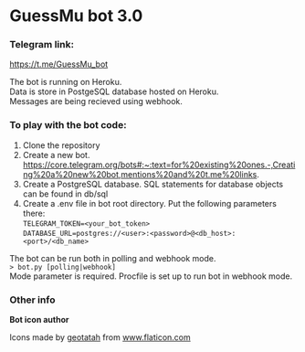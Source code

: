 # GuessMu bot 3.0

### Telegram link:
https://t.me/GuessMu_bot

The bot is running on Heroku.  
Data is store in PostgeSQL database hosted on Heroku.  
Messages are being recieved using webhook.  

### To play with the bot code:
1. Clone the repository
2. Create a new bot. https://core.telegram.org/bots#:~:text=for%20existing%20ones.-,Creating%20a%20new%20bot,mentions%20and%20t.me%20links.
3. Create a PostgreSQL database. SQL statements for database objects can be found in db/sql
4. Create a .env file in bot root directory. Put the following parameters there:  
  `TELEGRAM_TOKEN=<your_bot_token>`  
   `DATABASE_URL=postgres://<user>:<password>@<db_host>:<port>/<db_name>`  

The bot can be run both in polling and webhook mode.  
  `> bot.py [polling|webhook]`  
Mode parameter is required.
Procfile is set up to run bot in webhook mode.


### Other info 
**Bot icon author**
<div>Icons made by <a href="https://www.flaticon.com/authors/geotatah" title="geotatah">geotatah</a> from <a href="https://www.flaticon.com/" title="Flaticon">www.flaticon.com</a></div>
